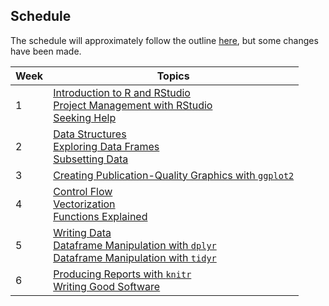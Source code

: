 ## Schedule

The schedule will approximately follow the outline [here](http://swcarpentry.github.io/r-novice-gapminder/), but some changes have been made.

| Week | Topics |
|------|--------|
| 1    | [Introduction to R and RStudio](http://swcarpentry.github.io/r-novice-gapminder/01-rstudio-intro/index.html)<br>[Project Management with RStudio](http://swcarpentry.github.io/r-novice-gapminder/02-project-intro/index.html)<br>[Seeking Help](http://swcarpentry.github.io/r-novice-gapminder/03-seeking-help/index.html) |
| 2    | [Data Structures](http://swcarpentry.github.io/r-novice-gapminder/04-data-structures-part1/index.html)<br>[Exploring Data Frames](http://swcarpentry.github.io/r-novice-gapminder/05-data-structures-part2/index.html)<br>[Subsetting Data](http://swcarpentry.github.io/r-novice-gapminder/06-data-subsetting/index.html) |
| 3    | [Creating Publication-Quality Graphics with `ggplot2`](http://swcarpentry.github.io/r-novice-gapminder/08-plot-ggplot2/index.html)
| 4    | [Control Flow](http://swcarpentry.github.io/r-novice-gapminder/07-control-flow/index.html)<br>[Vectorization](http://swcarpentry.github.io/r-novice-gapminder/09-vectorization/index.html)<br>[Functions Explained](http://swcarpentry.github.io/r-novice-gapminder/10-functions/index.html) |
| 5    | [Writing Data](http://swcarpentry.github.io/r-novice-gapminder/11-writing-data/index.html)<br>[Dataframe Manipulation with `dplyr`](http://swcarpentry.github.io/r-novice-gapminder/13-dplyr/index.html)<br>[Dataframe Manipulation with `tidyr`](http://swcarpentry.github.io/r-novice-gapminder/14-tidyr/index.html) |
| 6    | [Producing Reports with `knitr`](http://swcarpentry.github.io/r-novice-gapminder/15-knitr-markdown/index.html)<br>[Writing Good Software](http://swcarpentry.github.io/r-novice-gapminder/16-wrap-up/index.html) |